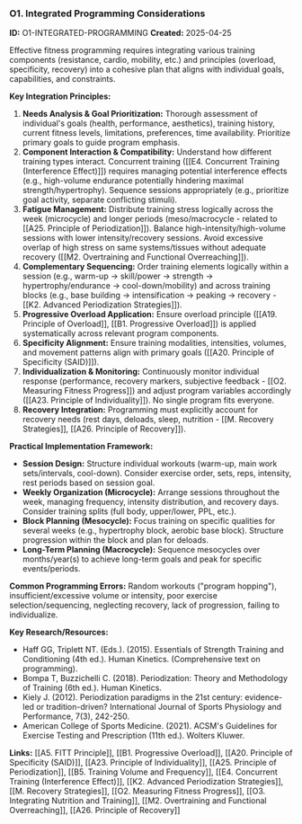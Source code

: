 ### O1. Integrated Programming Considerations
**ID:** O1-INTEGRATED-PROGRAMMING
**Created:** 2025-04-25

Effective fitness programming requires integrating various training components (resistance, cardio, mobility, etc.) and principles (overload, specificity, recovery) into a cohesive plan that aligns with individual goals, capabilities, and constraints.

**Key Integration Principles:**
1.  **Needs Analysis & Goal Prioritization:** Thorough assessment of individual's goals (health, performance, aesthetics), training history, current fitness levels, limitations, preferences, time availability. Prioritize primary goals to guide program emphasis.
2.  **Component Interaction & Compatibility:** Understand how different training types interact. Concurrent training ([[E4. Concurrent Training (Interference Effect)]]) requires managing potential interference effects (e.g., high-volume endurance potentially hindering maximal strength/hypertrophy). Sequence sessions appropriately (e.g., prioritize goal activity, separate conflicting stimuli).
3.  **Fatigue Management:** Distribute training stress logically across the week (microcycle) and longer periods (meso/macrocycle - related to [[A25. Principle of Periodization]]). Balance high-intensity/high-volume sessions with lower intensity/recovery sessions. Avoid excessive overlap of high stress on same systems/tissues without adequate recovery ([[M2. Overtraining and Functional Overreaching]]).
4.  **Complementary Sequencing:** Order training elements logically within a session (e.g., warm-up -> skill/power -> strength -> hypertrophy/endurance -> cool-down/mobility) and across training blocks (e.g., base building -> intensification -> peaking -> recovery - [[K2. Advanced Periodization Strategies]]).
5.  **Progressive Overload Application:** Ensure overload principle ([[A19. Principle of Overload]], [[B1. Progressive Overload]]) is applied systematically across relevant program components.
6.  **Specificity Alignment:** Ensure training modalities, intensities, volumes, and movement patterns align with primary goals ([[A20. Principle of Specificity (SAID)]]).
7.  **Individualization & Monitoring:** Continuously monitor individual response (performance, recovery markers, subjective feedback - [[O2. Measuring Fitness Progress]]) and adjust program variables accordingly ([[A23. Principle of Individuality]]). No single program fits everyone.
8.  **Recovery Integration:** Programming must explicitly account for recovery needs (rest days, deloads, sleep, nutrition - [[M. Recovery Strategies]], [[A26. Principle of Recovery]]).

**Practical Implementation Framework:**
- **Session Design:** Structure individual workouts (warm-up, main work sets/intervals, cool-down). Consider exercise order, sets, reps, intensity, rest periods based on session goal.
- **Weekly Organization (Microcycle):** Arrange sessions throughout the week, managing frequency, intensity distribution, and recovery days. Consider training splits (full body, upper/lower, PPL, etc.).
- **Block Planning (Mesocycle):** Focus training on specific qualities for several weeks (e.g., hypertrophy block, aerobic base block). Structure progression within the block and plan for deloads.
- **Long-Term Planning (Macrocycle):** Sequence mesocycles over months/year(s) to achieve long-term goals and peak for specific events/periods.

**Common Programming Errors:** Random workouts ("program hopping"), insufficient/excessive volume or intensity, poor exercise selection/sequencing, neglecting recovery, lack of progression, failing to individualize.

**Key Research/Resources:**
- Haff GG, Triplett NT. (Eds.). (2015). Essentials of Strength Training and Conditioning (4th ed.). Human Kinetics. (Comprehensive text on programming).
- Bompa T, Buzzichelli C. (2018). Periodization: Theory and Methodology of Training (6th ed.). Human Kinetics.
- Kiely J. (2012). Periodization paradigms in the 21st century: evidence-led or tradition-driven? International Journal of Sports Physiology and Performance, 7(3), 242-250.
- American College of Sports Medicine. (2021). ACSM's Guidelines for Exercise Testing and Prescription (11th ed.). Wolters Kluwer.

**Links:** [[A5. FITT Principle]], [[B1. Progressive Overload]], [[A20. Principle of Specificity (SAID)]], [[A23. Principle of Individuality]], [[A25. Principle of Periodization]], [[B5. Training Volume and Frequency]], [[E4. Concurrent Training (Interference Effect)]], [[K2. Advanced Periodization Strategies]], [[M. Recovery Strategies]], [[O2. Measuring Fitness Progress]], [[O3. Integrating Nutrition and Training]], [[M2. Overtraining and Functional Overreaching]], [[A26. Principle of Recovery]]